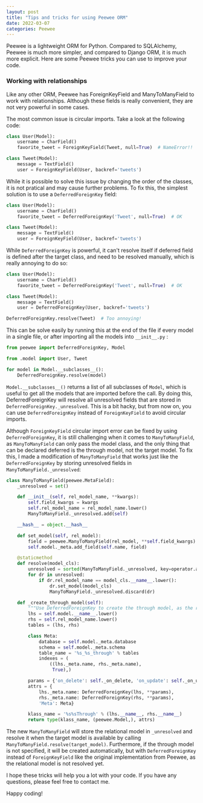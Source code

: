 ```yaml
---
layout: post
title: "Tips and tricks for using Peewee ORM"
date: 2022-03-07
categories: Peewee
---
```


Peewee is a lightweight ORM for Python. Compared to SQLAlchemy, Peewee is much more simpler, and compared to Django ORM, it is much more explicit. Here are some Peewee tricks you can use to improve your code.

### Working with relationships

Like any other ORM, Peewee has ForeignKeyField and ManyToManyField to work with relationships. Although these fields is really convenient, they are not very powerful in some cases.

The most common issue is circular imports. Take a look at the following code:

```python
class User(Model):
    username = CharField()
    favorite_tweet = ForeignKeyField(Tweet, null=True)  # NameError!!

class Tweet(Model):
    message = TextField()
    user = ForeignKeyField(User, backref='tweets')
```

While it is possible to solve this issue by changing the order of the classes, it is not pratical and may cause further problems. To fix this, the simplest solution is to use a `DeferredForeignKey` field:

```python
class User(Model):
    username = CharField()
    favorite_tweet = DeferredForeignKey('Tweet', null=True)  # OK

class Tweet(Model):
    message = TextField()
    user = ForeignKeyField(User, backref='tweets')
```

While `DeferredForeignKey` is powerful, it can't resolve itself if deferred field is defined after the target class, and need to be resolved manually, which is really annoying to do so:

```python
class User(Model):
    username = CharField()
    favorite_tweet = DeferredForeignKey('Tweet', null=True)  # OK

class Tweet(Model):
    message = TextField()
    user = DeferredForeignKey(User, backref='tweets')

DeferredForeignKey.resolve(Tweet)  # Too annoying!
```

This can be solve easily by running this at the end of the file if every model in a single file, or after importing all the models into `__init__.py` :

```python
from peewee import DeferredForeignKey, Model

from .model import User, Tweet

for model in Model.__subclasses__():
    DeferredForeignKey.resolve(model)
```

`Model.__subclasses__()` returns a list of all subclasses of `Model`, which is useful to get all the models that are imported before the call. By doing this, DeferredForeignKey will resolve all unresolved fields that are stored in `DeferredForeignKey._unresolved`. This is a bit hacky, but from now on, you can use `DeferredForeignKey` instead of `ForeignKeyField` to avoid circular imports.

Although `ForeignKeyField` circular import error can be fixed by using `DeferredForeignKey`, it is still challenging when it comes to `ManyToManyField`, as `ManyToManyField` can only pass the model class, and the only thing that can be declared deferred is the through model, not the target model. To fix this, I made a modification of `ManyToManyField` that works just like the `DeferredForeignKey` by storing unresolved fields in `ManyToManyField._unresolved`:

```python
class ManyToManyField(peewee.MetaField):
    _unresolved = set()

    def __init__(self, rel_model_name, **kwargs):
        self.field_kwargs = kwargs
        self.rel_model_name = rel_model_name.lower()
        ManyToManyField._unresolved.add(self)

    __hash__ = object.__hash__

    def set_model(self, rel_model):
        field = peewee.ManyToManyField(rel_model, **self.field_kwargs)
        self.model._meta.add_field(self.name, field)

    @staticmethod
    def resolve(model_cls):
        unresolved = sorted(ManyToManyField._unresolved, key=operator.attrgetter('_order'))
        for dr in unresolved:
            if dr.rel_model_name == model_cls.__name__.lower():
                dr.set_model(model_cls)
                ManyToManyField._unresolved.discard(dr)

    def _create_through_model(self):
        """Use DeferredForeignKey to create the through model, as the rel_model is not resolved yet."""
        lhs = self.model.__name__.lower()
        rhs = self.rel_model_name.lower()
        tables = (lhs, rhs)

        class Meta:
            database = self.model._meta.database
            schema = self.model._meta.schema
            table_name = '%s_%s_through' % tables
            indexes = (
                ((lhs._meta.name, rhs._meta.name),
                 True),)

        params = {'on_delete': self._on_delete, 'on_update': self._on_update}
        attrs = {
            lhs._meta.name: DeferredForeignKey(lhs, **params),
            rhs._meta.name: DeferredForeignKey(rhs, **params),
            'Meta': Meta}

        klass_name = '%s%sThrough' % (lhs.__name__, rhs.__name__)
        return type(klass_name, (peewee.Model,), attrs)
```

The new `ManyToManyField` will store the relational model in `_unresolved` and resolve it when the target model is available by calling `ManyToManyField.resolve(target_model)`. Furthermore, if the through model is not specified, it will be created automatically, but with `DeferredForeignKey` instead of `ForeignKeyField` like the original implementation from Peewee, as the relational model is not resolved yet.

I hope these tricks will help you a lot with your code. If you have any questions, please feel free to contact me.

Happy coding!
